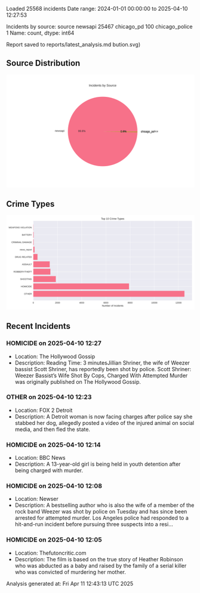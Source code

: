 
Loaded 25568 incidents
Date range: 2024-01-01 00:00:00 to 2025-04-10 12:27:53

Incidents by source:
source
newsapi           25467
chicago_pd          100
chicago_police        1
Name: count, dtype: int64

Report saved to reports/latest_analysis.md
bution.svg)

## Source Distribution
![Source Distribution](images/source_distribution.svg)

## Crime Types
![Crime Types](images/crime_types.svg)

## Recent Incidents

### HOMICIDE on 2025-04-10 12:27
- Location: The Hollywood Gossip
- Description: Reading Time: 3 minutesJillian Shriner, the wife of Weezer bassist Scott Shriner, has reportedly been shot by police.
Scott Shriner: Weezer Bassist’s Wife Shot By Cops, Charged With Attempted Murder was originally published on The Hollywood Gossip.


### OTHER on 2025-04-10 12:23
- Location: FOX 2 Detroit
- Description: A Detroit woman is now facing charges after police say she stabbed her dog, allegedly posted a video of the injured animal on social media, and then fled the state.


### HOMICIDE on 2025-04-10 12:14
- Location: BBC News
- Description: A 13-year-old girl is being held in youth detention after being charged with murder.


### HOMICIDE on 2025-04-10 12:08
- Location: Newser
- Description: A bestselling author who is also the wife of a member of the rock band Weezer was shot by police on Tuesday and has since been arrested for attempted murder. Los Angeles police had responded to a hit-and-run incident before pursuing three suspects into a resi…


### HOMICIDE on 2025-04-10 12:05
- Location: Thefutoncritic.com
- Description: The film is based on the true story of Heather Robinson who was abducted as a baby and raised by the family of a serial killer who was convicted of murdering her mother.

Analysis generated at: Fri Apr 11 12:43:13 UTC 2025
